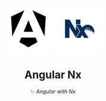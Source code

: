 <div align="center">
  <picture>
    <source media="(prefers-color-scheme: dark)" srcset="assets/icon_angular_wht.svg" />
    <img alt="Angular logo" src="assets/icon_angular.svg" width="128" height="128" />
  </picture>
  <picture>
    <source media="(prefers-color-scheme: dark)" srcset="assets/icon_nx_wht.svg" />
    <img alt="" src="assets/icon_nx.svg" width="128" height="128" />
  </picture>
</div>

<h1 align="center">Angular Nx</h1>

<div align="center">✨ <em>Angular with Nx</em></div>
